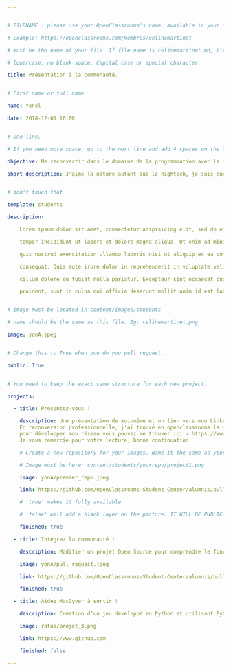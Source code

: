 ```yaml
---


# FILENAME : please use your OpenClassrooms's name, available in your url.

# Example: https://openclassrooms.com/membres/celinemartinet

# must be the name of your file. If file name is celinemartinet.md, title is celinemartinet.

# lowercase, no blank space, Capital case or special character.

title: Présentation à la communauté.


# First name or full name

name: Yonel

date: 2018-12-01 16:00


# One line.

# If you need more space, go to the next line and add 4 spaces on the left, as in 'description'.

objective: Me reconvertir dans le domaine de la programmation avec la meilleure plateforme de formation en ligne OpenClassrooms.

short_description: J'aime la nature autant que le hightech, je suis curieux et cool(je pense). Déterminé à réussir je met tout de mon côté pour réussir.


# don't touch that

template: students

description:

    Lorem ipsum dolor sit amet, consectetur adipisicing elit, sed do eiusmod

    tempor incididunt ut labore et dolore magna aliqua. Ut enim ad minim veniam,

    quis nostrud exercitation ullamco laboris nisi ut aliquip ex ea commodo

    consequat. Duis aute irure dolor in reprehenderit in voluptate velit esse

    cillum dolore eu fugiat nulla pariatur. Excepteur sint occaecat cupidatat non

    proident, sunt in culpa qui officia deserunt mollit anim id est laborum.


# image must be located in content/images/students

# name should be the same as this file. Eg: celinemartinet.png

image: yonA.jpeg


# Change this to True when you do you pull request.

public: True


# You need to keep the exact same structure for each new project.

projects:

  - title: Présentez-vous !

    description: Une présentation de moi-même et un lien vers mon LinkedIn:
    En reconversion professionnelle, j'ai trouvé en openclassrooms la meilleure plateforme adapté a mon besoin. A la fin de cette formation je serais développeur d'application web en Python. Je me suis inscrit sur LinkedIn
    pour développer mon réseau vous pouvez me trouver ici > https://www.linkedin.com/in/yonel-assouvie-321483176/
    Je vous remercie pour votre lecture, bonne continuation

    # Create a new repository for your images. Name it the same as your nickname and profile picture.

    # Image must be here: content/students/yourrepo/project1.png

    image: yonA/premier_repo.jpeg

    link: https://github.com/OpenClassrooms-Student-Center/alumnis/pull/1207/commits

    # 'true' makes it fully available.

    # 'false' will add a black layer on the picture. IT WILL BE PUBLIC!

    finished: true

  - title: Intégrez la communauté !

    description: Modifier un projet Open Source pour comprendre le fonctionnement de Git, de Github et des pull requests.

    image: yonA/pull_request.jpeg

    link: https://github.com/OpenClassrooms-Student-Center/alumnis/pull/1207

    finished: true

  - title: Aidez MacGyver à sortir !

    description: Création d’un jeu développé en Python et utilisant PyGame.

    image: ratus/projet_3.png

    link: https://www.github.com

    finished: false

---
```

